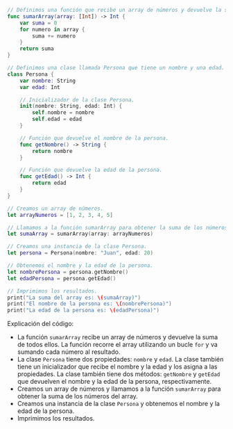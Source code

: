 ```swift
// Definimos una función que recibe un array de números y devuelve la suma de todos ellos.
func sumarArray(array: [Int]) -> Int {
    var suma = 0
    for numero in array {
        suma += numero
    }
    return suma
}

// Definimos una clase llamada Persona que tiene un nombre y una edad.
class Persona {
    var nombre: String
    var edad: Int

    // Inicializador de la clase Persona.
    init(nombre: String, edad: Int) {
        self.nombre = nombre
        self.edad = edad
    }

    // Función que devuelve el nombre de la persona.
    func getNombre() -> String {
        return nombre
    }

    // Función que devuelve la edad de la persona.
    func getEdad() -> Int {
        return edad
    }
}

// Creamos un array de números.
let arrayNumeros = [1, 2, 3, 4, 5]

// Llamamos a la función sumarArray para obtener la suma de los números del array.
let sumaArray = sumarArray(array: arrayNumeros)

// Creamos una instancia de la clase Persona.
let persona = Persona(nombre: "Juan", edad: 20)

// Obtenemos el nombre y la edad de la persona.
let nombrePersona = persona.getNombre()
let edadPersona = persona.getEdad()

// Imprimimos los resultados.
print("La suma del array es: \(sumaArray)")
print("El nombre de la persona es: \(nombrePersona)")
print("La edad de la persona es: \(edadPersona)")
```

Explicación del código:

* La función `sumarArray` recibe un array de números y devuelve la suma de todos ellos. La función recorre el array utilizando un bucle `for` y va sumando cada número al resultado.
* La clase `Persona` tiene dos propiedades: `nombre` y `edad`. La clase también tiene un inicializador que recibe el nombre y la edad y los asigna a las propiedades. La clase también tiene dos métodos: `getNombre` y `getEdad` que devuelven el nombre y la edad de la persona, respectivamente.
* Creamos un array de números y llamamos a la función `sumarArray` para obtener la suma de los números del array.
* Creamos una instancia de la clase `Persona` y obtenemos el nombre y la edad de la persona.
* Imprimimos los resultados.
